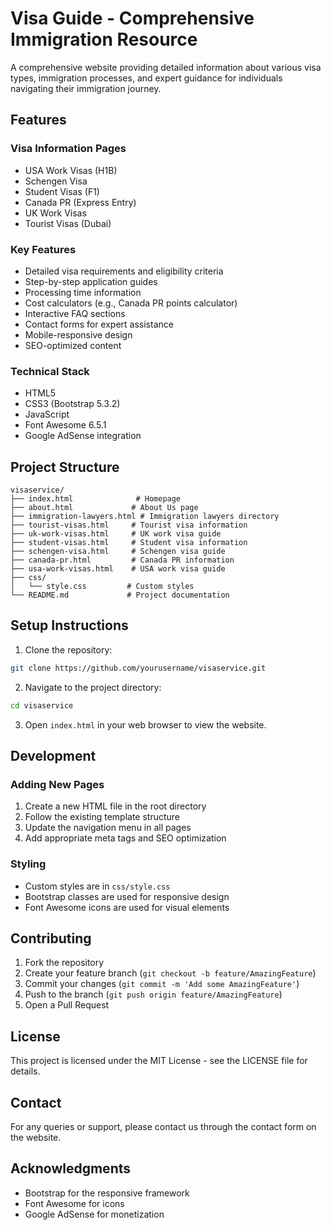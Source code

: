 # Visa Guide - Comprehensive Immigration Resource

A comprehensive website providing detailed information about various visa types, immigration processes, and expert guidance for individuals navigating their immigration journey.

## Features

### Visa Information Pages
- USA Work Visas (H1B)
- Schengen Visa
- Student Visas (F1)
- Canada PR (Express Entry)
- UK Work Visas
- Tourist Visas (Dubai)

### Key Features
- Detailed visa requirements and eligibility criteria
- Step-by-step application guides
- Processing time information
- Cost calculators (e.g., Canada PR points calculator)
- Interactive FAQ sections
- Contact forms for expert assistance
- Mobile-responsive design
- SEO-optimized content

### Technical Stack
- HTML5
- CSS3 (Bootstrap 5.3.2)
- JavaScript
- Font Awesome 6.5.1
- Google AdSense integration

## Project Structure

```
visaservice/
├── index.html              # Homepage
├── about.html             # About Us page
├── immigration-lawyers.html # Immigration lawyers directory
├── tourist-visas.html     # Tourist visa information
├── uk-work-visas.html     # UK work visa guide
├── student-visas.html     # Student visa information
├── schengen-visa.html     # Schengen visa guide
├── canada-pr.html         # Canada PR information
├── usa-work-visas.html    # USA work visa guide
├── css/
│   └── style.css         # Custom styles
└── README.md             # Project documentation
```

## Setup Instructions

1. Clone the repository:
```bash
git clone https://github.com/yourusername/visaservice.git
```

2. Navigate to the project directory:
```bash
cd visaservice
```

3. Open `index.html` in your web browser to view the website.

## Development

### Adding New Pages
1. Create a new HTML file in the root directory
2. Follow the existing template structure
3. Update the navigation menu in all pages
4. Add appropriate meta tags and SEO optimization

### Styling
- Custom styles are in `css/style.css`
- Bootstrap classes are used for responsive design
- Font Awesome icons are used for visual elements

## Contributing

1. Fork the repository
2. Create your feature branch (`git checkout -b feature/AmazingFeature`)
3. Commit your changes (`git commit -m 'Add some AmazingFeature'`)
4. Push to the branch (`git push origin feature/AmazingFeature`)
5. Open a Pull Request

## License

This project is licensed under the MIT License - see the LICENSE file for details.

## Contact

For any queries or support, please contact us through the contact form on the website.

## Acknowledgments

- Bootstrap for the responsive framework
- Font Awesome for icons
- Google AdSense for monetization 